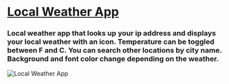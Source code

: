 # [Local Weather App](http://codepen.io/schap843/debug/BKoygd)

### Local weather app that looks up your ip address and displays your local weather with an icon. Temperature can be toggled between F and C. You can search other locations by city name. Background and font color change depending on the weather.

![Local Weather App](http://sschapman.com/img/sm-img/weather.PNG)
